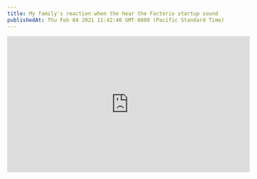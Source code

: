 ```yaml
---
title: My family's reaction when the hear the Factorio startup sound
publishedAt: Thu Feb 04 2021 11:42:48 GMT-0800 (Pacific Standard Time)
---
```


<iframe width="560" height="315" src="https://www.youtube.com/embed/TzSQ-8vvYQg?start=19&amp;end=28" frameborder="0" allow="accelerometer; autoplay; encrypted-media; gyroscope; picture-in-picture" allowfullscreen></iframe>
